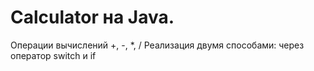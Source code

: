 # Calculator на Java.
Операции вычислений +, -, *, /
Реализация двумя способами: через оператор switch и if
